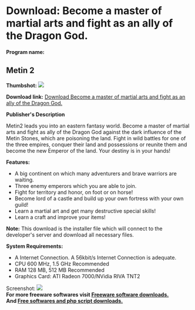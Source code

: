 # Download: Become a master of martial arts and fight as an ally of the Dragon God.

**Program name:**

## Metin 2

  
**Thumbshot:** ![](http://www.freewarefiles.com/screenshot/metin2_md.jpg)   
  
**Download link:** [Download Become a master of martial arts and fight as an ally of the Dragon God.](http://freesoftwares.boysofts.com/Metin_program_44688.html)  
  


**Publisher's Description**  
  


Metin2 leads you into an eastern fantasy world. Become a master of martial arts and fight as ally of the Dragon God against the dark influence of the Metin Stones, which are poisoning the land. Fight in wild battles for one of the three empires, conquer their land and possessions or reunite them and become the new Emperor of the land. Your destiny is in your hands! 

**Features:**

  * A big continent on which many adventurers and brave warriors are waiting. 
  * Three enemy emperors which you are able to join. 
  * Fight for territory and honor, on foot or on horse! 
  * Become lord of a castle and build up your own fortress with your own guild! 
  * Learn a martial art and get many destructive special skills! 
  * Learn a craft and improve your items! 

**Note:** This download is the installer file which will connect to the developer's server and download all necessary files.

**System Requirements:**

  * A Internet Connection. A 56kbit/s Internet Connection is adequate. 
  * CPU 600 MHz, 1.5 GHz Recommended 
  * RAM 128 MB, 512 MB Recommended 
  * Graphics Card: ATI Radeon 7000/NVidia RIVA TNT2 

  
  
Screenshot: ![](http://www.freewarefiles.com/screenshot/metin2.jpg)   
**For more freeware softwares visit [Freeware software downloads.](http://freesoftwares.boysofts.com/)**   
**And [Free softwares and php script downloads.](http://www.boysofts.com/)**
